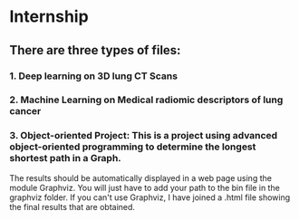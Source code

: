 # Internship
## There are three types of files:

### 1.	Deep learning on 3D lung CT Scans

### 2.	Machine Learning on Medical radiomic descriptors of lung cancer

### 3.	Object-oriented Project: This is a project using advanced object-oriented programming to determine the longest shortest path in a Graph. 
The results should be automatically displayed in a web page using the module Graphviz. You will just have to add your path to the bin file in the graphviz folder.
If you can't use Graphviz, I have joined a .html file showing the final results that are obtained.
